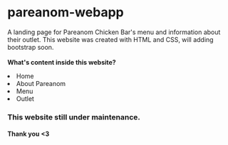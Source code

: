 # pareanom-webapp
A landing page for Pareanom Chicken Bar's menu and information about their outlet. This website was created with HTML and CSS, will adding bootstrap soon.
<br><br>
  <b>What's content inside this website?</b>
</br>
  <li>Home</li>
  <li>About Pareanom</li>
  <li>Menu</li>
  <li>Outlet</li>
  </li>
<h3>This website still under maintenance.</h3>
<h4>Thank you <3</h4>
 
